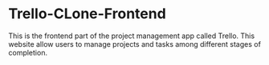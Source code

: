 ﻿# Trello-CLone-Frontend
This is the frontend part of the project management app called Trello. This website allow users to manage projects and tasks among different stages of completion.

